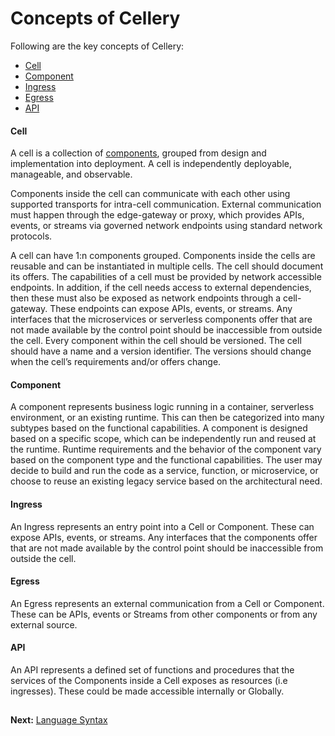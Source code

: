 # Concepts of Cellery

Following are the key concepts of Cellery:

- [Cell](#cell)
- [Component](#component)        
- [Ingress](#ingress)
- [Egress](#egress)
- [API](#api)
     

#### Cell
A cell is a collection of [components](#component), grouped from design and implementation into deployment. A cell is 
independently deployable, manageable, and observable.

Components inside the cell can communicate with each other using supported transports for intra-cell communication. 
External communication must happen through the edge-gateway or proxy, which provides APIs, events, or streams via 
governed network endpoints using standard network protocols.

A cell can have 1:n components grouped. Components inside the cells are reusable and can be instantiated in multiple cells. 
The cell should document its offers. The capabilities of a cell must be provided by network accessible endpoints. In addition, if 
the cell needs access to external dependencies, then these must also be exposed as network endpoints through a cell-gateway. 
These endpoints can expose APIs, events, or streams. Any interfaces that the microservices or serverless components 
offer that are not made available by the control point should be inaccessible from outside the cell. Every component 
within the cell should be versioned. The cell should have a name and a version identifier. The versions should change 
when the cell’s requirements and/or offers change.

#### Component
A component represents business logic running in a container, serverless environment, or an existing runtime. 
This can then be categorized into many subtypes based on the functional capabilities. A component is designed based on 
a specific scope, which can be independently run and reused at the runtime. Runtime requirements and the behavior of 
the component vary based on the component type and the functional capabilities. The user may decide to build and run 
the code as a service, function, or microservice, or choose to reuse an existing legacy service based on the 
architectural need.

#### Ingress
An Ingress represents an entry point into a Cell or Component. These can expose APIs, events, or streams. Any interfaces 
that the components offer that are not made available by the control point should be inaccessible from outside the cell.

#### Egress
An Egress represents an external communication from a Cell or Component. These can be APIs, events or Streams from other
components or from any external source.  

#### API
An API represents a defined set of functions and procedures that the services of the Components inside a Cell exposes as 
resources (i.e ingresses). These could be made accessible internally or Globally.


##

**Next:** [Language Syntax](language.md)

